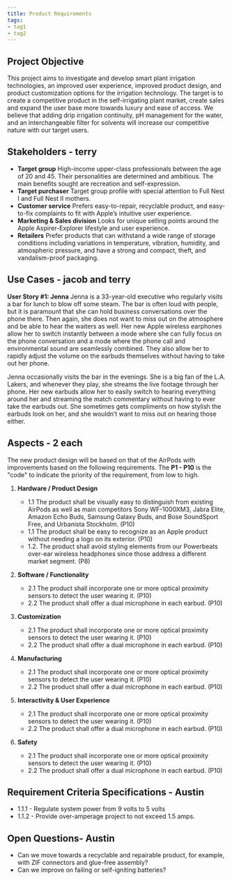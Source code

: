 ```yaml
---
title: Product Requirements
tags:
- tag1
- tag2
---
```


## Project Objective <!-- Fertilizer addition, drip irrigation continuity, sensor for how much solvents in the water and how much is there OR how much soil resitivity for pH and solvent absorption.-->

This project aims to investigate and develop smart plant irrigation technologies, an improved user experience, improved product design, and product customization options for the irrigation technology. The target is to create a competitive product in the self-irrigating plant market, create sales and expand the user base more towards luxury and ease of access. We believe that adding drip irrigation continuity, pH management for the water, and an interchangeable filter for solvents will increase our competitive nature with our target users.
<!-- Might want to flush out a little more but it doesn't seem like its needed - Jacob Dirks-->

<!--This project aims to investigate and develop smart adaptive technologies, an improved user experience, better fit, improved product design, and product customization options for the next-generation AirPods. The target is to maintain global dominance in the wireless earphone market, drive up AirPod sales to 100 million+ units sold with a 60% global market share in 2021 and expand the user base more towards the luxury, professional, and fitness segments. We believe that adding smart interactions and adaptive audio filters alone will already expand our user base by 15%. With the new generation AirPods we aim to match at least the sound quality of our main competitor, the Sony WF-1000XM3, and include Active Noise Canceling that is also featured in Mifo, House of Marley, Bose, and Amazon Echo products. We will also obtain IPX4 sweat-resistant rating equal to Bose, House of Marley, and Amazon Echo earbuds, and aim to extend our range of colors, as seen in Urbanista and Jabra’s lifestyle products.-->

## Stakeholders - terry

- **Target group** High-income upper-class professionals between the age of 20 and 45. Their personalities are determined and ambitious. The main benefits sought are recreation and self-expression.
- **Target purchaser** Target group profile with special attention to Full Nest I and Full Nest II mothers.
- **Customer service** Prefers easy-to-repair, recyclable product, and easy-to-fix complaints to fit with Apple’s intuitive user experience.
- **Marketing & Sales division** Looks for unique selling points around the Apple Aspirer-Explorer lifestyle and user experience.
- **Retailers** Prefer products that can withstand a wide range of storage conditions including variations in temperature, vibration, humidity, and atmospheric pressure, and have a strong and compact, theft, and vandalism-proof packaging.


## Use Cases - jacob and terry 

**User Story #1: Jenna**
Jenna is a 33-year-old executive who regularly visits a bar for lunch to blow off some steam. The bar is often loud with people, but it is paramount that she can hold business conversations over the phone there. Then again, she does not want to miss out on the atmosphere and be able to hear the waiters as well. Her new Apple wireless earphones allow her to switch instantly between a mode where she can fully focus on the phone conversation and a mode where the phone call and environmental sound are seamlessly combined. They also allow her to rapidly adjust the volume on the earbuds themselves without having to take out her phone.

Jenna occasionally visits the bar in the evenings. She is a big fan of the L.A. Lakers, and whenever they play, she streams the live footage through her phone. Her new earbuds allow her to easily switch to hearing everything around her and streaming the match commentary without having to ever take the earbuds out.  She sometimes gets compliments on how stylish the earbuds look on her, and she wouldn’t want to miss out on hearing those either.

## Aspects - 2 each

The new product design will be based on that of the AirPods with improvements based on the following requirements. The **P1 - P10** is the "code" to indicate the priority of the requirement, from low to high.

1. **Hardware / Product Design**
   * 1.1 The product shall be visually easy to distinguish from existing AirPods as well as main competitors Sony WF-1000XM3, Jabra Elite, Amazon Echo Buds, Samsung Galaxy Buds, and Bose SoundSport Free, and Urbanista Stockholm. (P10)
   * 1.1 The product shall be easy to recognize as an Apple product without needing a logo on its exterior. (P10)
   * 1.2. The product shall avoid styling elements from our Powerbeats over-ear wireless headphones since those address a different market segment. (P8)
  
1. **Software / Functionality**
      * 2.1 The product shall incorporate one or more optical proximity sensors to detect the user wearing it. (P10)
      * 2.2 The product shall offer a dual microphone in each earbud. (P10)

1. **Customization**
      * 2.1 The product shall incorporate one or more optical proximity sensors to detect the user wearing it. (P10)
      * 2.2 The product shall offer a dual microphone in each earbud. (P10)
      
1. **Manufacturing**
      * 2.1 The product shall incorporate one or more optical proximity sensors to detect the user wearing it. (P10)
      * 2.2 The product shall offer a dual microphone in each earbud. (P10)

1. **Interactivity & User Experience**
      * 2.1 The product shall incorporate one or more optical proximity sensors to detect the user wearing it. (P10)
      * 2.2 The product shall offer a dual microphone in each earbud. (P10)

1. **Safety**
      * 2.1 The product shall incorporate one or more optical proximity sensors to detect the user wearing it. (P10)
      * 2.2 The product shall offer a dual microphone in each earbud. (P10)
## Requirement Criteria Specifications - Austin

* 1.1.1 - Regulate system power from 9 volts to 5 volts
* 1.1.2 - Provide over-amperage project to not exceed 1.5 amps.

## Open Questions- Austin

* Can we move towards a recyclable and repairable product, for example, with ZIF connectors and glue-free assembly?
* Can we improve on failing or self-igniting batteries?
